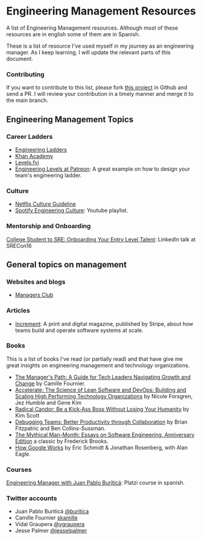 # Engineering Management Resources

A list of Engineering Management resources. Although most of these resources
are in english some of them are in Spanish.

These is a list of resource I've used myself in my journey as an engineering manager. As I keep learning, I will
update the relevant parts of this document.



### Contributing

If you want to contribute to this list, please fork [this project](https://github.com/jackboot7/engineering-management/)
in Github and send a PR. I will review your contribution in a timely manner and merge it
to the main branch.



## Engineering Management Topics

### Career Ladders

- [Engineering Ladders](http://www.engineeringladders.com/)
- [Khan Academy](https://engineering.khanacademy.org/posts/career-development.htm)
- [Levels.fyi](https://www.levels.fyi/)
- [Engineering Levels at Patreon](https://levels.patreon.com/): A great example on how to design your team's engineering ladder.

<!-- TODO: other topics -->

<!-- ### 1:1s -->
<!-- ### Hiring -->
<!-- ### Firing -->
<!-- ### Performance measure -->


### Culture

- [Netflix Culture Guideline](https://jobs.netflix.com/culture)
- [Spotify Engineering Culture](https://www.youtube.com/watch?v=Yvfz4HGtoPc&list=PLuV-Wj3HFAwZdJspPQpSuqHfox_4SBEXL): Youtube playlist.


### Mentorship and Onboarding

[College Student to SRE: Onboarding Your Entry Level Talent](https://www.youtube.com/watch?v=TYX5ihgIL7s): LinkedIn talk at SRECon16


## General topics on management

### Websites and blogs

- [Managers Club](https://www.managersclub.com/)


### Articles

- [Increment](https://increment.com/issues/): A print and digital magazine, published by Stripe, about how teams build and operate software systems at scale.


### Books

This is a list of books I've read (or partially read) and that have give me great insights on engineering management and technology organizations.

- [The Manager's Path: A Guide for Tech Leaders Navigating Growth and Change](https://www.amazon.com/-/es/Camille-Fournier/dp/1491973897/) by Camille Fournier.
- [Accelerate: The Science of Lean Software and DevOps: Building and Scaling High Performing Technology Organizations](https://www.amazon.com/-/es/Nicole-Forsgren-PhD/dp/1942788339) by Nicole Forsgren, Jez Humble and Gene Kim
- [Radical Candor: Be a Kick-Ass Boss Without Losing Your Humanity](https://www.amazon.com/-/es/Kim-Scott/dp/1250103509/) by Kim Scott
- [Debugging Teams: Better Productivity through Collaboration](https://www.amazon.com/-/es/Brian-W-Fitzpatrick/dp/1491932058/) by Brian Fitzpatric and Ben Collins-Sussman.
- [The Mythical Man-Month: Essays on Software Engineering, Anniversary Edition](https://www.amazon.com/-/es/Frederick-P-Brooks-Jr/dp/0201835959/) a classic by Frederick Brooks.
- [How Google Works](https://www.howgoogleworks.net/) by Eric Schmidt & Jonathan Rosenberg, with Alan Eagle.


### Courses

[Engineering Manager with Juan Pablo Buriticá](https://platzi.com/cursos/eng-management/): Platzi course in spanish.



### Twitter accounts

- Juan Pablo Buriticá [@buritica](https://twitter.com/buritica)
- Camille Fournier [skamille](https://twitter.com/skamille)
- Vidal Graupera [@vgraupera](https://twitter.com/vgraupera)
- Jesse Palmer [@jesselpalmer](https://twitter.com/jesselpalmer)

